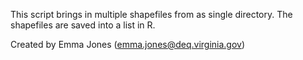 This script brings in multiple shapefiles from as single directory. The shapefiles are saved into a list in R.

Created by Emma Jones (emma.jones@deq.virginia.gov)
